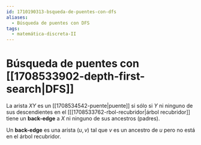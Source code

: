 ```yaml
---
id: 1710190313-bsqueda-de-puentes-con-dfs
aliases:
  - Búsqueda de puentes con DFS
tags:
  - matemática-discreta-II
---
```


# Búsqueda de puentes con [[1708533902-depth-first-search|DFS]]

La arista $XY$ es un [[1708534542-puente|puente]] si sólo si $Y$ ni ninguno de sus descendientes en el [[[1708533762-rbol-recubridor|árbol recubridor]] tiene un **back-edge** a $X$ ni ninguno de sus ancestros (padres).

Un **back-edge** es una arista $(u,v)$ tal que $v$ es un ancestro de $u$ pero no está en el árbol recubridor.
